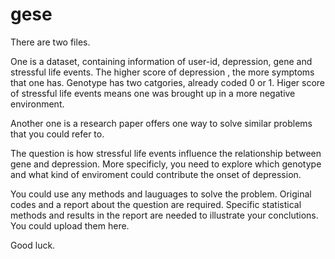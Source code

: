 # gese

There are two files.

One is a dataset, containing information of user-id, depression, gene and stressful life events. The higher score of depression , the more symptoms that one has. Genotype has two catgories, already coded 0 or 1. Higer score of stressful life events means one was brought up in a more negative environment.

Another one is a research paper offers one way to solve similar problems that you could refer to. 

The question is how stressful life events influence the relationship between gene and depression. More specificly, you need to explore which genotype and what kind of enviroment could contribute the onset of depression.

You could use any methods and lauguages to solve the problem. Original codes and a report about the question are required. Specific statistical methods and results in the report are needed to illustrate your conclutions. You could upload them here.

Good luck.

